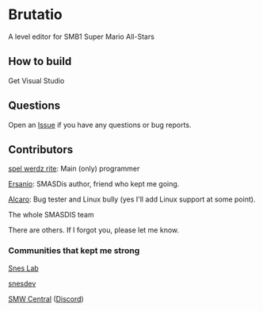 # Brutatio

A level editor for SMB1 Super Mario All-Stars

## How to build

Get Visual Studio

## Questions

Open an [Issue](https://github.com/Maseya/Brutario/issues) if you have
any questions or bug reports.

## Contributors

[spel werdz rite](https://github.com/bonimy): Main (only) programmer

[Ersanio](https://twitter.com/Ersanio): SMASDis author, friend who kept
me going.

[Alcaro](https://github.com/Alcaro/): Bug tester and Linux bully (yes
I'll add Linux support at some point).

The whole SMASDIS team

There are others. If I forgot you, please let me know.

### Communities that kept me strong

[Snes Lab](https://discord.gg/8GkqjWWkEk)

[snesdev](https://discord.gg/AJagHMpZ)

[SMW Central](https://www.smwcentral.net/?p=main) ([Discord](https://discord.gg/smwc))
